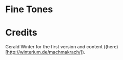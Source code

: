 # Fine Tones

# Credits
Gerald Winter for the first version and content ((here)[http://winterium.de/machmakrach/]).
